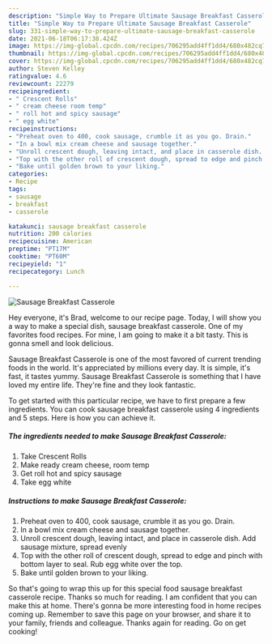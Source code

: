```yaml
---
description: "Simple Way to Prepare Ultimate Sausage Breakfast Casserole"
title: "Simple Way to Prepare Ultimate Sausage Breakfast Casserole"
slug: 331-simple-way-to-prepare-ultimate-sausage-breakfast-casserole
date: 2021-06-18T06:17:38.424Z
image: https://img-global.cpcdn.com/recipes/706295add4ff1dd4/680x482cq70/sausage-breakfast-casserole-recipe-main-photo.jpg
thumbnail: https://img-global.cpcdn.com/recipes/706295add4ff1dd4/680x482cq70/sausage-breakfast-casserole-recipe-main-photo.jpg
cover: https://img-global.cpcdn.com/recipes/706295add4ff1dd4/680x482cq70/sausage-breakfast-casserole-recipe-main-photo.jpg
author: Steven Kelley
ratingvalue: 4.6
reviewcount: 22279
recipeingredient:
- " Crescent Rolls"
- " cream cheese room temp"
- " roll hot and spicy sausage"
- " egg white"
recipeinstructions:
- "Preheat oven to 400, cook sausage, crumble it as you go. Drain."
- "In a bowl mix cream cheese and sausage together."
- "Unroll crescent dough, leaving intact, and place in casserole dish. Add sausage mixture, spread evenly"
- "Top with the other roll of crescent dough, spread to edge and pinch with bottom layer to seal. Rub egg white over the top."
- "Bake until golden brown to your liking."
categories:
- Recipe
tags:
- sausage
- breakfast
- casserole

katakunci: sausage breakfast casserole 
nutrition: 200 calories
recipecuisine: American
preptime: "PT17M"
cooktime: "PT60M"
recipeyield: "1"
recipecategory: Lunch

---
```



![Sausage Breakfast Casserole](https://img-global.cpcdn.com/recipes/706295add4ff1dd4/680x482cq70/sausage-breakfast-casserole-recipe-main-photo.jpg)

Hey everyone, it's Brad, welcome to our recipe page. Today, I will show you a way to make a special dish, sausage breakfast casserole. One of my favorites food recipes. For mine, I am going to make it a bit tasty. This is gonna smell and look delicious.



Sausage Breakfast Casserole is one of the most favored of current trending foods in the world. It's appreciated by millions every day. It is simple, it's fast, it tastes yummy. Sausage Breakfast Casserole is something that I have loved my entire life. They're fine and they look fantastic.


To get started with this particular recipe, we have to first prepare a few ingredients. You can cook sausage breakfast casserole using 4 ingredients and 5 steps. Here is how you can achieve it.

<!--inarticleads1-->

##### The ingredients needed to make Sausage Breakfast Casserole:

1. Take  Crescent Rolls
1. Make ready  cream cheese, room temp
1. Get  roll hot and spicy sausage
1. Take  egg white




<!--inarticleads2-->

##### Instructions to make Sausage Breakfast Casserole:

1. Preheat oven to 400, cook sausage, crumble it as you go. Drain.
1. In a bowl mix cream cheese and sausage together.
1. Unroll crescent dough, leaving intact, and place in casserole dish. Add sausage mixture, spread evenly
1. Top with the other roll of crescent dough, spread to edge and pinch with bottom layer to seal. Rub egg white over the top.
1. Bake until golden brown to your liking.




So that's going to wrap this up for this special food sausage breakfast casserole recipe. Thanks so much for reading. I am confident that you can make this at home. There's gonna be more interesting food in home recipes coming up. Remember to save this page on your browser, and share it to your family, friends and colleague. Thanks again for reading. Go on get cooking!
